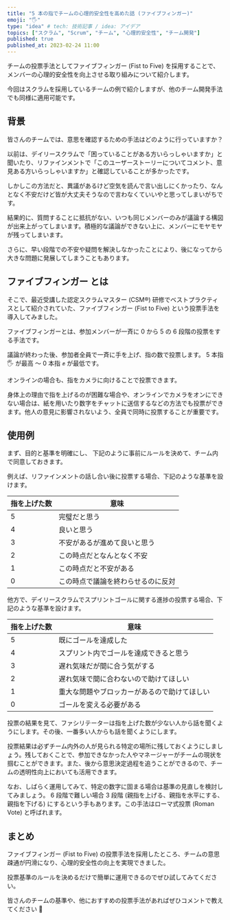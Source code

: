 ```yaml
---
title: "5 本の指でチームの心理的安全性を高めた話 (ファイブフィンガー)"
emoji: "🖐"
type: "idea" # tech: 技術記事 / idea: アイデア
topics: ["スクラム", "Scrum", "チーム", "心理的安全性", "チーム開発"]
published: true
published_at: 2023-02-24 11:00
---
```


チームの投票手法としてファイブフィンガー (Fist to Five) を採用することで、メンバーの心理的安全性を向上させる取り組みについて紹介します。

今回はスクラムを採用しているチームの例で紹介しますが、他のチーム開発手法でも同様に適用可能です。

## 背景

皆さんのチームでは、意思を確認するための手法はどのように行っていますか？

以前は、デイリースクラムで「困っていることがある方いらっしゃいますか」と聞いたり、リファインメントで「このユーザーストーリーについてコメント、意見ある方いらっしゃいますか」と確認していることが多かったです。

しかしこの方法だと、異議があるけど空気を読んで言い出しにくかったり、なんとなく不安だけど皆が大丈夫そうなので言わなくていいやと思ってしまいがちです。

結果的に、質問することに抵抗がない、いつも同じメンバーのみが議論する構図が出来上がってしまいます。積極的な議論ができない上に、メンバーにモヤモヤが残ってしまいます。

さらに、早い段階での不安や疑問を解決しなかったことにより、後になってから大きな問題に発展してしまうこともあります。

## ファイブフィンガー とは

そこで、最近受講した認定スクラムマスター (CSM®) 研修でベストプラクティスとして紹介されていた、ファイブフィンガー (Fist to Five) という投票手法を導入してみました。

ファイブフィンガーとは、参加メンバーが一斉に 0 から 5 の 6 段階の投票をする手法です。

議論が終わった後、参加者全員で一斉に手を上げ、指の数で投票します。 5 本指 🖐️ が最高 ～ 0 本指 ✊ が最低です。

オンラインの場合も、指をカメラに向けることで投票できます。

身体上の理由で指を上げるのが困難な場合や、オンラインでカメラをオンにできない場合は、紙を用いたり数字をチャットに送信するなどの方法でも投票ができます。他人の意見に影響されないよう、全員で同時に投票することが重要です。

## 使用例

まず、目的と基準を明確にし、 下記のように事前にルールを決めて、チーム内で同意しておきます。

例えば、リファインメントの話し合い後に投票する場合、下記のような基準を設けます。

<!-- textlint-disable ja-technical-writing/ja-no-weak-phrase -->

| 指を上げた数 | 意味                               |
| ------------ | ---------------------------------- |
| 5            | 完璧だと思う                       |
| 4            | 良いと思う                         |
| 3            | 不安があるが進めて良いと思う       |
| 2            | この時点だとなんとなく不安         |
| 1            | この時点だと不安がある             |
| 0            | この時点で議論を終わらせるのに反対 |

他方で、デイリースクラムでスプリントゴールに関する進捗の投票する場合、下記のような基準を設けます。

| 指を上げた数 | 意味                                         |
| ---------- | -------------------------------------------- |
| 5          | 既にゴールを達成した                         |
| 4          | スプリント内でゴールを達成できると思う       |
| 3          | 遅れ気味だが間に合う気がする                 |
| 2          | 遅れ気味で間に合わないので助けてほしい       |
| 1          | 重大な問題やブロッカーがあるので助けてほしい |
| 0          | ゴールを変える必要がある                     |

<!-- textlint-enable -->

投票の結果を見て、ファシリテーターは指を上げた数が少ない人から話を聞くようにします。その後、一番多い人からも話を聞くようにします。

投票結果は必ずチーム内外の人が見られる特定の場所に残しておくようにしましょう。残しておくことで、参加できなかった人やマネージャーがチームの現状を掴むことができます。また、後から意思決定過程を追うことができるので、チームの透明性向上においても活用できます。

なお、しばらく運用してみて、特定の数字に固まる場合は基準の見直しを検討してみましょう。 6 段階で難しい場合 3 段階 (親指を上げる、親指を水平にする、親指を下げる) にするという手もあります。この手法はローマ式投票 (Roman Vote) と呼ばれます。

## まとめ

ファイブフィンガー (Fist to Five) の投票手法を採用したところ、チームの意思疎通が円滑になり、心理的安全性の向上を実現できました。

投票基準のルールを決めるだけで簡単に運用できるのでぜひ試してみてください。

<!-- textlint-disable ja-technical-writing/ja-no-mixed-period -->

皆さんのチームの基準や、他におすすめの投票手法があればぜひコメントで教えてください 🙏
